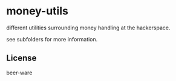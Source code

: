 # money-utils
different utilities surrounding money handling at the hackerspace.

see subfolders for more information.

## License
beer-ware
